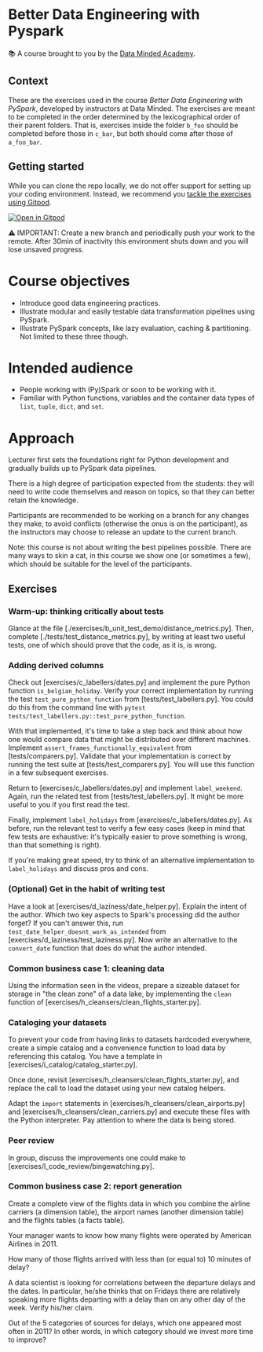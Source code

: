 # Better Data Engineering with Pyspark

📚 A course brought to you by the [Data Minded Academy].

## Context

These are the exercises used in the course *Better Data Engineering with
PySpark*, developed by instructors at Data Minded. The exercises are meant
to be completed in the order determined by the lexicographical order of
their parent folders. That is, exercises inside the folder `b_foo` should be
completed before those in `c_bar`, but both should come after those of
`a_foo_bar`.

## Getting started

While you can clone the repo locally, we do not offer support for setting up
your coding environment. Instead, we recommend you [tackle the exercises
using Gitpod][this gitpod].

[![Open in Gitpod][gitpod logo]][this gitpod]


⚠ IMPORTANT: Create a new branch and periodically push your work to the remote.
After 30min of inactivity this environment shuts down and you will lose unsaved
progress.

# Course objectives

- Introduce good data engineering practices.
- Illustrate modular and easily testable data transformation pipelines using
  PySpark.
- Illustrate PySpark concepts, like lazy evaluation, caching & partitioning.
  Not limited to these three though.

# Intended audience

- People working with (Py)Spark or soon to be working with it.
- Familiar with Python functions, variables and the container data types of
  `list`, `tuple`, `dict`, and `set`.

# Approach

Lecturer first sets the foundations right for Python development and
gradually builds up to PySpark data pipelines.

There is a high degree of participation expected from the students: they
will need to write code themselves and reason on topics, so that they can
better retain the knowledge. 
  
Participants are recommended to be working on a branch for any changes they
make, to avoid conflicts (otherwise the onus is on the participant), as the
instructors may choose to release an update to the current branch.

Note: this course is not about writing the best pipelines possible. There are
many ways to skin a cat, in this course we show one (or sometimes a few), which
should be suitable for the level of the participants.

## Exercises

### Warm-up: thinking critically about tests

Glance at the file [./exercises/b_unit_test_demo/distance_metrics.py]. Then, 
complete [./tests/test_distance_metrics.py], by writing at least two useful 
tests, one of which should prove that the code, as it is, is wrong.

### Adding derived columns

Check out [exercises/c_labellers/dates.py] and implement the pure Python 
function `is_belgian_holiday`. Verify your correct implementation by running 
the test `test_pure_python_function` from [tests/test_labellers.py]. You could 
do this from the command line with
`pytest tests/test_labellers.py::test_pure_python_function`.

With that implemented, it's time to take a step back and think about how one 
would compare data that might be distributed over different machines. Implement
`assert_frames_functionally_equivalent` from [tests/comparers.py]. Validate 
that your implementation is correct by running the test suite at 
[tests/test_comparers.py]. You will use this function in a few subsequent 
exercises.

Return to [exercises/c_labellers/dates.py] and implement `label_weekend`. 
Again, run the related test from [tests/test_labellers.py]. It might be more 
useful to you if you first read the test.

Finally, implement `label_holidays` from [exercises/c_labellers/dates.py]. 
As before, run the relevant test to verify a few easy cases (keep in mind that 
few tests are exhaustive: it's typically easier to prove something is wrong, 
than that something is right).

If you're making great speed, try to think of an alternative implementation 
to `label_holidays` and discuss pros and cons.

### (Optional) Get in the habit of writing test

Have a look at [exercises/d_laziness/date_helper.py]. Explain the intent of the
author. Which two key aspects to Spark's processing did the author forget? If 
you can't answer this, run `test_date_helper_doesnt_work_as_intended` from 
[exercises/d_laziness/test_laziness.py]. Now write an alternative to the 
`convert_date` function that does do what the author intended.

### Common business case 1: cleaning data

Using the information seen in the videos, prepare a sizeable dataset for 
storage in "the clean zone" of a data lake, by implementing the `clean` 
function of [exercises/h_cleansers/clean_flights_starter.py].

### Cataloging your datasets

To prevent your code from having links to datasets hardcoded everywhere,
create a simple catalog and a convenience function to load data by 
referencing this catalog. You have a template in 
[exercises/i_catalog/catalog_starter.py].

Once done, revisit [exercises/h_cleansers/clean_flights_starter.py], and 
replace the call to load the dataset using your new catalog helpers.

Adapt the `import` statements in [exercises/h_cleansers/clean_airports.py] 
and [exercises/h_cleansers/clean_carriers.py] and execute these files with the 
Python interpreter. Pay attention to where the data is being stored.

### Peer review

In group, discuss the improvements one could make to 
[exercises/l_code_review/bingewatching.py].

### Common business case 2: report generation

Create a complete view of the flights data in which you combine the airline
carriers (a dimension table), the airport names (another dimension table) and
the flights tables (a facts table).

Your manager wants to know how many flights were operated by American Airlines
in 2011.

How many of those flights arrived with less than (or equal to) 10 minutes of
delay?

A data scientist is looking for correlations between the departure delays and
the dates. In particular, he/she thinks that on Fridays there are relatively
speaking more flights departing with a delay than on any other day of the week.
Verify his/her claim.

Out of the 5 categories of sources for delays, which one appeared most often in
2011? In other words, in which category should we invest more time to improve?


[this gitpod]: https://gitpod.io/#https://github.com/datamindedacademy/effective_pyspark
[gitpod logo]: https://gitpod.io/button/open-in-gitpod.svg
[Data Minded Academy]: https://www.dataminded.academy/
